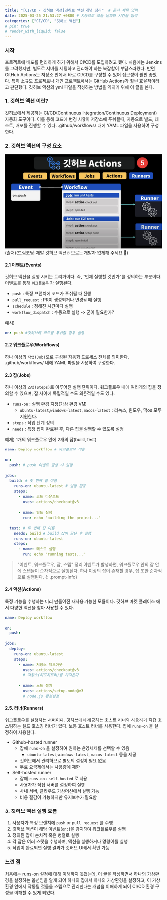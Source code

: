 ```yaml
---
title: "[CI/CD - 깃허브 액션]깃허브 액션 개념 정리"  # 문서 제목 입력
date: 2025-03-25 21:53:27 +0800 # 자동으로 오늘 날짜와 시간을 입력
categories: ["CI/CD", "깃허브 액션"]
# pin: true
# render_with_liquid: false
---
```


### 시작
프로젝트에 배포를 편리하게 하기 위해서 CI/CD를 도입하려고 했다. 처음에는 Jenkins를 고려했지만, 별도로 서버를 세팅하고 관리해야 하는 복잡함이 부담스러웠다. 반면 GitHub Actions는 저장소 안에서 바로 CI/CD를 구성할 수 있어 접근성이 훨씬 좋았다. 특히 소규모 프로젝트나 개인 프로젝트에서는 GitHub Actions가 훨씬 효율적이라고 판단했다. 깃허브 액션의 yml 파일을 작성하는 방법을 익히기 위해 이 글을 쓴다.


### 1. 깃허브 액션 이란?
깃허브에서 제공하는 CI/CD(Continuous Integration/Continuous Deployment) 자동화 도구이다. 이를 통해 코드에 변경 사항이 저장소에 푸쉬될때, 자동으로 빌드, 테스트, 배포를 진행할 수 있다.
.github/workflows/ 내에 YAML 파일을 사용하여 구성한다.

### 2. 깃허브 액션의 구성 요소

<img alt="Image" src='../../assets/images/githubaction.png' />
(출처)(드림코딩-제발 깃허브 액션🔥 모르는 개발자 없게해 주세요 🙏)

#### 2.1 이벤트(Events)
깃허브 액션을 실행 시키는 트리거이다. 즉, "언제 실행할 것인가"를 정의하는 부분이다. 이벤트를 통해 `워크플로우` 가 실행된다.
- `push` : 특정 브랜치에 코드가 푸쉬될 때 진행
- `pull_request` : PR이 생성되거나 변경될 때 실행
- `schedule` : 정해진 시간마다 실행
- `workflow_dispatch` : 수동으로 실행 -> 굳이 필요한가?

예시)
``` yaml
on: push #깃허브에 코드를 푸쉬할 경우 실행
```

#### 2.2 워크플로우(Workflows)
하나 이상의 `작업(Job)`으로 구성된 자동화 프로세스 전체를 의미한다.
.github/workflows/ 내에 YAML 파일을 사용하여 구성한다.

#### 2.3 잡(Jobs)
하나 이상의 `스텝(Steps)`로 이루어진 실행 단위이다.
워크플로우 내에 여러개의 잡을 정의할 수 있으며, 잡 사이에 독립적일 수도 의존적일 수도 있다.

- `runs-on` : 실행 환경 지정(가상 환경 VM)
	- `ubuntu-latest`,`windows-latest`, `macos-latest` : 리눅스, 윈도우, 맥os 모두 지원한다.
- `steps` : 작업 단계 정의
- `needs` : 특정 잡이 완료된 후, 다른 잡을 실행할 수 있도록 설정

예제)
1개의 워크플로우 안에 2개의 잡(build, test)

```yaml
name: Deploy workflow # 워크플로우 이름

on: 
  push: # push 이벤트 발생 시 실행

jobs:
  build: # 첫 번째 잡 이름
    runs-on: ubuntu-latest # 실행 환경
    steps:
      - name: 코드 다운로드
        uses: actions/checkout@v3

      - name: 빌드 실행
        run: echo "building the project..."

  test: # 두 번째 잡 이름
    needs: build # build 잡이 끝난 후 실행
    runs-on: ubuntu-latest
    steps:
      - name: 테스트 실행
        run: echo "running tests..."

```

>"이벤트, 워크플로우, 잡, 스텝" 정리
>이벤트가 발생하면, 워크플로우 안의 잡 안에 스텝들이 순차적으로 실행된다. 하나 이상의 잡이 존재할 경우, 잡 또한 순차적으로 실행된다.
{: .prompt-info}


#### 2.4 액션(Actions)
특정 기능을 수행하는 미리 만들어진 재사용 가능한 모듈이다.
깃허브 마켓 플레이스 에서 다양한 액션을 찾아 사용할 수 있다.

```yaml
name: Deploy workflow

on: 
  push:

jobs:
  deploy:
    runs-on: ubuntu-latest
    steps:
      - name: 저장소 체크아웃
        uses: actions/checkout@v3 
        # 저장소(리포지토리)를 가져온다
             
      - name: 노드 설치
        uses: actions/setup-node@v3 
        # node.js 환경설정

```

#### 2.5. 러너(Runners)
워크플로우를 실행하는 서버이다. 깃허브에서 제공하는 호스트 러너와 사용자가 직접 호스팅하는 셀프 호스칭 러너가 있다. 보통 호스트 러너를 사용한다.
잡에 `runs-on` 을 설정하여 사용한다.

- Github-hosted runner
	- 잡에 `runs-on` 을 설정하여 원하는 운영체제를 선택할 수 있음
		- `ubuntu-latest`,`windows-latest`, `macos-latest` 등을 제공
	- 깃허브에서 관리하므로 별도의 설정이 필요 없음
	- 무료 요금제에서는 사용량에 제한
- Self-hosted runner
	- 잡에 `runs-on` : `self-hosted` 로 사용
	- 사용자가 직접 서버를 설정하여 실행
	- 사내 서버, 클라우드 가상머신에서 실행 가능
	- 비용 절감이 가능하지만 유지보수가 필요함

### 3. 깃허브 액션 실행 흐름
1. 사용자가 특정 브랜치에 `push` or `pull request` 를 수행
2. 깃허브 액션이 해당 이벤트(`on:`)을 감지하여 워크플로우를 실행
3. 정의된 잡이 순차적 혹은 병렬로 실행
4. 각 잡은 여러 스탯을 수행하며, 액션을 실행하거나 명령어를 실행
5. 작업이 완료되면 실행 결과가 깃허브 UI에서 확인 가능


### 느낀 점
처음에는 runs-on 설정에 대해 이해하지 못했는데, 이 글을 작성하면서 하나의 가상환경을 설정하는 옵션임을 알게 되어 하나의 잡에서 하나의 가상환경을 설정하고, 이 가상환경 안에서 작동될 것들을 스텝으로 관리한다는 개념을 이해하게 되어 CI/CD 환경 구성을 이해할 수 있게 되었다.